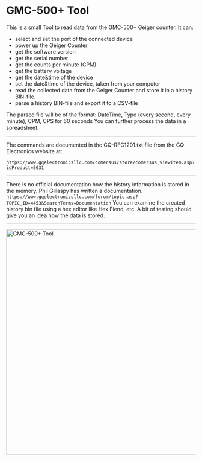 # GMC-500+ Tool

This is a small Tool to read data from the GMC-500+ Geiger counter. It can:
- select and set the port of the connected device
- power up the Geiger Counter
- get the software version
- get the serial number
- get the counts per minute (CPM)
- get the battery voltage
- get the date&time of the device
- set the date&time of the device, taken from your computer
- read the collected data from the Geiger Counter and store it in a history BIN-file.
- parse a history BIN-file and export it to a CSV-file

The parsed file will be of the format:
DateTime, Type (every second, every minute), CPM, CPS for 60 seconds
You can further process the data in a spreadsheet.

---
The commands are documented in the GQ-RFC1201.txt file from the GQ Electronics
website at:

`https://www.gqelectronicsllc.com/comersus/store/comersus_viewItem.asp?idProduct=5631`

---

There is no official documentation how the history information is stored in the memory.
Phil Gillaspy has written a documentation.
`https://www.gqelectronicsllc.com/forum/topic.asp?TOPIC_ID=4453&SearchTerms=Documentation`
You can examine the created history bin file using a hex editor like Hex Fiend, etc.
A bit of testing should give you an idea how the data is stored.

---

<img width="597" alt="GMC-500+ Tool" src="https://github.com/martinheinrich2/GMC-500-Tool/assets/75615821/049f10c3-8fb4-4f94-b069-7945b648c096">
